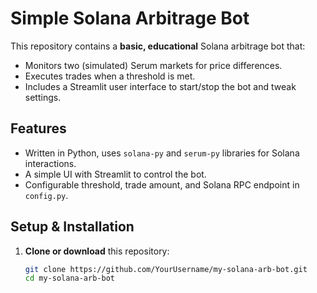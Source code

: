 # Simple Solana Arbitrage Bot

This repository contains a **basic, educational** Solana arbitrage bot that:
- Monitors two (simulated) Serum markets for price differences.
- Executes trades when a threshold is met.
- Includes a Streamlit user interface to start/stop the bot and tweak settings.

## Features
- Written in Python, uses `solana-py` and `serum-py` libraries for Solana interactions.
- A simple UI with Streamlit to control the bot.
- Configurable threshold, trade amount, and Solana RPC endpoint in `config.py`.

## Setup & Installation
1. **Clone or download** this repository:
   ```bash
   git clone https://github.com/YourUsername/my-solana-arb-bot.git
   cd my-solana-arb-bot
